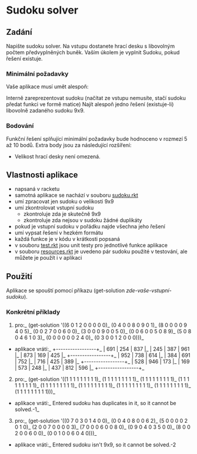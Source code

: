 # Sudoku solver

## Zadání
Napište sudoku solver. Na vstupu dostanete hrací desku s libovolným počtem předvyplněných buněk. Vaším úkolem je vyplnit Sudoku, pokud řešení existuje.

### Minimální požadavky
Vaše aplikace musí umět alespoň:

Interně zareprezentovat sudoku (načítat ze vstupu nemusíte, stačí sudoku předat funkci ve formě matice)
Najít alespoň jedno řešení (existuje-li) libovolně zadaného sudoku 9x9.

### Bodování
Funkční řešení splňující minimální požadavky bude hodnoceno v rozmezí 5 až 10 bodů. Extra body jsou za následující rozšíření:

* Velikost hrací desky není omezená.

## Vlastnosti aplikace
* napsaná v racketu
* samotná aplikace se nachází v souboru [sudoku.rkt](sudoku.rkt)
* umí zpracovat jen sudoku o velikosti 9x9
* umí zkontrolovat vstupní sudoku
  * zkontroluje zda je skutečně 9x9
  * zkontroluje zda nejsou v sudoku žádné duplikáty
* pokud je vstupní sudoku v pořádku najde všechna jeho řešení
* umí vypsat řešení v hezkém formátu
* každá funkce je v kódu v krátkosti popsaná
* v souboru [test.rkt](test.rkt) jsou unit testy pro jednotlivé funkce aplikace
* v souboru [resources.rkt](resources.rkt) je uvedeno pár sudoku použité v testování, ale můžete je použít i v aplikaci

## Použití
Aplikace se spouští pomocí příkazu (get-solution *zde-vaše-vstupní-sudoku*). 

### Konkrétní příklady
1. pro:_
	(get-solution '((6 0 1 2 0 0 0 0 0)_
			(0 4 0 0 8 0 9 0 1)_
			(8 0 0 0 0 9 4 0 5)_
			(0 0 2 7 0 0 6 0 0)_
			(3 0 0 0 9 0 0 5 0)_
			(0 0 6 0 0 5 0 8 9)_
			(5 0 8 0 4 6 1 0 3)_
			(0 0 0 0 0 0 2 4 0)_
			(0 3 0 0 1 2 0 0 0)))_
  * aplikace vrátí:_
	+-----------------+_
	| 691 | 254 | 837 |_
	| 245 | 387 | 961 |_
	| 873 | 169 | 425 |_
	+-----------------+_
	| 952 | 738 | 614 |_
	| 384 | 691 | 752 |_
	| 716 | 425 | 389 |_
	+-----------------+_
	| 528 | 946 | 173 |_
	| 169 | 573 | 248 |_
	| 437 | 812 | 596 |_
	+-----------------+_
2. pro:_
	(get-solution '((1 1 1 1 1 1 1 1 1)_
		        (1 1 1 1 1 1 1 1 1)_
		        (1 1 1 1 1 1 1 1 1)_
		        (1 1 1 1 1 1 1 1 1)_
		        (1 1 1 1 1 1 1 1 1)_
		        (1 1 1 1 1 1 1 1 1)_
		        (1 1 1 1 1 1 1 1 1)_
		        (1 1 1 1 1 1 1 1 1)_
		        (1 1 1 1 1 1 1 1 1)))_
  * aplikace vrátí:_
  	Entered sudoku has duplicates in it, so it cannot be solved.-1_
3. pro:_
	(get-solution '((0 7 0 3 0 1 4 0 0)_
		        (0 0 4 0 8 0 0 6 2)_
		        (5 0 0 0 0 2 0 1 0)_
		        (2 0 0 7 0 0 0 0 3)_
		        (7 0 0 0 6 0 0 8 0)_
		        (0 9 0 4 0 3 5 0 0)_
		        (8 0 0 2 0 0 6 0 0)_
		        (0 0 1 0 0 6 0 4 0)))_
  * aplikace vrátí:_
  	Entered sudoku isn't 9x9, so it cannot be solved.-2
